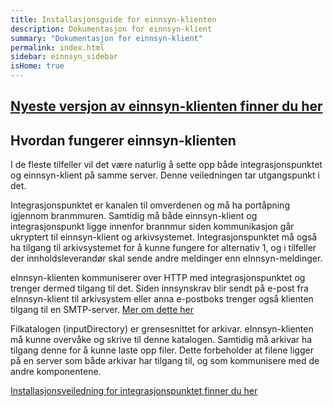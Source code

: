 ```yaml
---
title: Installasjonsguide for einnsyn-klienten
description: Dokumentasjon for einnsyn-klient
summary: "Dokumentasjon for einnsyn-klient"
permalink: index.html
sidebar: einnsyn_sidebar
isHome: true
---
```


## [Nyeste versjon av einnsyn-klienten finner du her](https://github.com/difi/einnsyn-klient/releases/)

## Hvordan fungerer einnsyn-klienten

I de fleste tilfeller vil det være naturlig å sette opp både integrasjonspunktet og einnsyn-klient på samme server. Denne veiledningen tar utgangspunkt i det. 

Integrasjonspunktet er kanalen til omverdenen og må ha portåpning igjennom branmmuren. Samtidig må både einnsyn-klient og integrasjonspunkt ligge innenfor brannmur siden kommunikasjon går ukryptert til einnsyn-klient og arkivsystemet. Integrasjonspunktet må også ha tilgang til arkivsystemet for å kunne fungere for alternativ 1, og i tilfeller der innholdsleverandør skal sende andre meldinger enn eInnsyn-meldinger. 

eInnsyn-klienten kommuniserer over HTTP med integrasjonspunktet og trenger dermed tilgang til det. Siden innsynskrav blir sendt på e-post fra eInnsyn-klient til arkivsystem eller anna e-postboks trenger også klienten tilgang til en SMTP-server. [Mer om dette her](https://difi.github.io/einnsyn-klient/innsynskrav.html)

Filkatalogen (inputDirectory) er grensesnittet for arkivar. eInnsyn-klienten må kunne overvåke og skrive til denne katalogen. Samtidig må arkivar ha tilgang denne for å kunne laste opp filer. Dette forbeholder at filene ligger på en server som både arkivar har tilgang til, og som kommunisere med de andre komponentene. 

[Installasjonsveiledning for integrasjonspunktet finner du her](http://difi.github.io/move-integrasjonspunkt/vStaging/)

